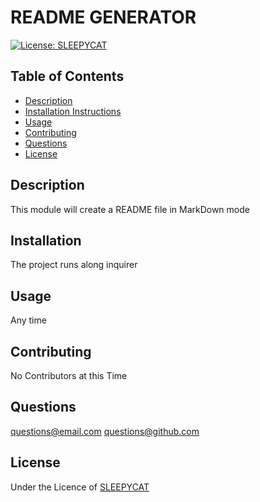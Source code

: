 # README GENERATOR
[![License: SLEEPYCAT](https://img.shields.io/badge/License-SLEEPYCAT-green.svg)](https://opensource.org/licences/sleepycat-php)
## Table of Contents
- [Description](#description)
- [Installation Instructions](#installation)
- [Usage](#usage)
- [Contributing](#contributing)
- [Questions](#questions)
- [License](#license)
## Description
This module will create a README file in MarkDown mode
## Installation 
The project runs along inquirer
## Usage
Any time
## Contributing
No Contributors at this Time
## Questions
questions@email.com
questions@github.com
## License
Under the Licence of [SLEEPYCAT](https://opensource.org/licences/sleepycat-php)

     
